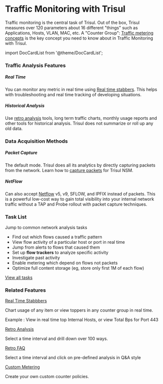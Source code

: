 # Traffic Monitoring with Trisul

Traffic monitoring is the central task of Trisul. Out of the box, Trisul
 measures over 120 parameters about 16 different "things" such as 
Applications, Hosts, VLAN, MAC, etc. A "Counter Group": [Traffic metering concepts](/docs/ug/cg/intro) is 
the key concept you need to know about in Traffic Monitoring with 
Trisul.

import DocCardList from '@theme/DocCardList';

<DocCardList />

### Traffic Analysis Features

##### Real Time

You can monitor any metric in real time using [Real time stabbers](/docs/ug/cg/stabber). This helps with troubleshooting and real time tracking of developing situations.

##### Historical Analysis

Use [retro analysis](/docs/ug/cg/retro) tools, long term traffic charts, monthly usage reports and other tools 
for historical analysis. Trisul does not summarize or roll up any old 
data.

### Data Acquisition Methods

##### Packet Capture

The default mode. Trisul does all its analytics by directly capturing packets from the network. Learn how to [capture packets](/docs/ag/network/input_packets) for Trisul NSM.

##### NetFlow

Can also accept [Netflow](/docs/ug/netflow/netflow_setup) v5, v9, SFLOW, and IPFIX instead of packets. This is a powerful 
low-cost way to gain total visibility into your internal network traffic
 without a TAP and Probe rollout with packet capture techniques.

### Task List

Jump to common network analysis tasks

- Find out which flows caused a traffic pattern
- View flow activity of a particular host or port in real time
- Jump from alerts to flows that caused them
- Set up **flow trackers** to analyze specific activity
- Investigate past activity
- Enable metering which depend on flows not packets
- Optimize full content storage (eg, store only first 1M of each flow)

[View all tasks](/docs/ug/cg/tasks)

### Related Features

[Real Time Stabbbers](/docs/ug/cg/stabber)

Chart usage of any item or view toppers in any counter group in real time.

Example : View in real time top Internal Hosts, or view Total Bps for Port 443

[Retro Analysis](/docs/ug/cg/retro)

Select a time interval and drill down over 100 ways.

[Retro FAQ](/docs/ug/cg/retrofaq)

Select a time interval and click on pre-defined analysis in Q&A style

[Custom Metering](/docs/ug/cg/custom)

Create your own custom counter policies.
